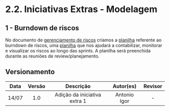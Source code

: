 # 2.2. Iniciativas Extras - Modelagem

## 1 - Burndown de riscos
No documento de [gerenciamento de riscos](https://unbarqdsw2022-1.github.io/2022.1_G1_fgAvisos/#/./Base/modulo_1.1/1.1.6_gerenciamento_de_risco?id=_4-burndown-de-riscos) criamos a [planilha](https://docs.google.com/spreadsheets/d/1RavsVkIaQfk4Hiu5DfVm6MQAbee1G3QW1pGEz-SyC7I/edit?usp=sharing) referente ao burndown de riscos, uma [planilha](https://docs.google.com/spreadsheets/d/1RavsVkIaQfk4Hiu5DfVm6MQAbee1G3QW1pGEz-SyC7I/edit?usp=sharing) que nos ajudará a contabilizar, monitorar e visualizar os riscos ao longo das sprints. A planilha será preenchida durante as reuniões de review/planejamento.

## Versionamento

| Data |Versão| Descrição | Autor(es) | Revisor |
|:----:|:----:|:---------:|:-----:|:-----:|
| 14/07 |  1.0  | Adição da iniciativa extra 1 | Antonio Igor | - |